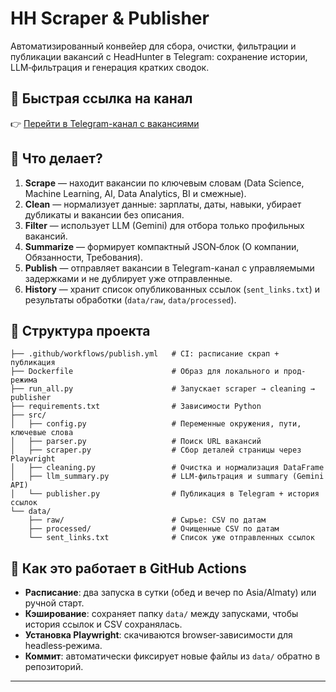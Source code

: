 
# HH Scraper & Publisher

Автоматизированный конвейер для сбора, очистки, фильтрации и публикации вакансий с HeadHunter в Telegram: сохранение истории, LLM‑фильтрация и генерация кратких сводок.

## 🔗 Быстрая ссылка на канал

👉 [Перейти в Telegram-канал с вакансиями](https://t.me/KZDataJobs)

## 🎯 Что делает?

1. **Scrape** — находит вакансии по ключевым словам (Data Science, Machine Learning, AI, Data Analytics, BI и смежные).
2. **Clean** — нормализует данные: зарплаты, даты, навыки, убирает дубликаты и вакансии без описания.
3. **Filter** — использует LLM (Gemini) для отбора только профильных вакансий.
4. **Summarize** — формирует компактный JSON‑блок (О компании, Обязанности, Требования).
5. **Publish** — отправляет вакансии в Telegram-канал с управляемыми задержками и не дублирует уже отправленные.
6. **History** — хранит список опубликованных ссылок (`sent_links.txt`) и результаты обработки (`data/raw`, `data/processed`).

## 📂 Структура проекта

```
├── .github/workflows/publish.yml   # CI: расписание скрап + публикация
├── Dockerfile                      # Образ для локального и прод-режима
├── run_all.py                      # Запускает scraper → cleaning → publisher
├── requirements.txt                # Зависимости Python
├── src/
│   ├── config.py                   # Переменные окружения, пути, ключевые слова
│   ├── parser.py                   # Поиск URL вакансий
│   ├── scraper.py                  # Сбор деталей страницы через Playwright
│   ├── cleaning.py                 # Очистка и нормализация DataFrame
│   ├── llm_summary.py              # LLM‑фильтрация и summary (Gemini API)
│   └── publisher.py                # Публикация в Telegram + история ссылок
└── data/
    ├── raw/                        # Сырье: CSV по датам
    ├── processed/                  # Очищенные CSV по датам
    └── sent_links.txt              # Список уже отправленных ссылок
```

## 🚀 Как это работает в GitHub Actions

- **Расписание**: два запуска в сутки (обед и вечер по Asia/Almaty) или ручной старт.
- **Кэширование**: сохраняет папку `data/` между запусками, чтобы история ссылок и CSV сохранялась.
- **Установка Playwright**: скачиваются browser‑зависимости для headless‑режима.
- **Коммит**: автоматически фиксирует новые файлы из `data/` обратно в репозиторий.

---
